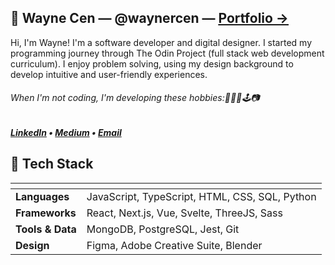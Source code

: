 ## 👋 Wayne Cen — @waynercen — [<u>Portfolio &#8594;</u>](https://waynecen.com)
Hi, I'm Wayne! I'm a software developer and digital designer. I started my programming journey through The Odin Project (full stack web development curriculum). I enjoy problem solving, using my design background to develop intuitive and user-friendly experiences.

###### When I'm not coding, I'm developing these hobbies:🏸🏐🎾🕹️📷

##### <b>[LinkedIn](https://www.linkedin.com/in/waynercen/)</b> • <b>[Medium](https://medium.com/@wayne.cen)</b> • <b>[Email](mailto:wayne.cen@gmail.com)</b>

## 🍔 Tech Stack
| <!-- -->              | <!-- -->                                         |
| :---                  | :---                                             |
| __Languages__         | JavaScript, TypeScript, HTML, CSS, SQL, Python   |
| __Frameworks__        | React, Next.js, Vue, Svelte, ThreeJS, Sass       |
| __Tools & Data__      | MongoDB, PostgreSQL, Jest, Git                   |
| __Design__            | Figma, Adobe Creative Suite, Blender             |

